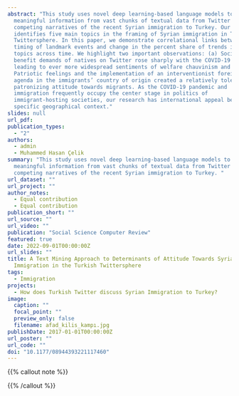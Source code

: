 ```yaml
---
abstract: "This study uses novel deep learning-based language models to extract
  meaningful information from vast chunks of textual data from Twitter on the
  competing narratives of the recent Syrian immigration to Turkey. Our analysis
  identifies five main topics in the framing of Syrian immigration in Turkish
  Twittersphere. In this paper, we demonstrate correlational links between the
  timing of landmark events and change in the percent share of trends in those
  topics across time. We highlight two important observations: (a) Social
  benefit demands of natives on Twitter rose sharply with the COVID-19 pandemic,
  leading to ever more widespread sentiments of welfare chauvinism and (b)
  Patriotic feelings and the implementation of an interventionist foreign policy
  agenda in the immigrants’ country of origin created a relatively tolerant yet
  patronizing attitude towards migrants. As the COVID-19 pandemic and
  immigration frequently occupy the center stage in politics of
  immigrant-hosting societies, our research has international appeal beyond its
  specific geographical context."
slides: null
url_pdf:
publication_types:
  - "2"
authors:
  - admin
  - Muhammed Hasan Çelik
summary: "This study uses novel deep learning-based language models to extract
  meaningful information from vast chunks of textual data from Twitter on the
  competing narratives of the recent Syrian immigration to Turkey. "
url_dataset: ""
url_project: ""
author_notes:
  - Equal contribution
  - Equal contribution
publication_short: ""
url_source: ""
url_video: ""
publication: "Social Science Computer Review"
featured: true
date: 2022-09-01T00:00:00Z
url_slides: ""
title: A Text Mining Approach to Determinants of Attitude Towards Syrian
  Immigration in the Turkish Twittersphere
tags:
  - Immigration
projects:
  - How does Turkish Twitter discuss Syrian Immigration to Turkey?
image:
  caption: ""
  focal_point: ""
  preview_only: false
  filename: afad_kilis_kampı.jpg
publishDate: 2017-01-01T00:00:00Z
url_poster: ""
url_code: ""
doi: "10.1177/08944393221117460"
---
```

{{% callout note %}}

{{% /callout %}}
